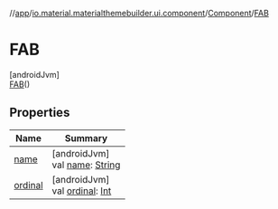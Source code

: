 //[app](../../../../index.md)/[io.material.materialthemebuilder.ui.component](../../index.md)/[Component](../index.md)/[FAB](index.md)

# FAB

[androidJvm]\
[FAB](index.md)()

## Properties

| Name | Summary |
|---|---|
| [name](../../../io.material.materialthemebuilder.ui.themesummary/-subsystem/-c-o-l-o-r/index.md#-372974862%2FProperties%2F-912451524) | [androidJvm]<br>val [name](../../../io.material.materialthemebuilder.ui.themesummary/-subsystem/-c-o-l-o-r/index.md#-372974862%2FProperties%2F-912451524): [String](https://kotlinlang.org/api/latest/jvm/stdlib/kotlin/-string/index.html) |
| [ordinal](../../../io.material.materialthemebuilder.ui.themesummary/-subsystem/-c-o-l-o-r/index.md#-739389684%2FProperties%2F-912451524) | [androidJvm]<br>val [ordinal](../../../io.material.materialthemebuilder.ui.themesummary/-subsystem/-c-o-l-o-r/index.md#-739389684%2FProperties%2F-912451524): [Int](https://kotlinlang.org/api/latest/jvm/stdlib/kotlin/-int/index.html) |
